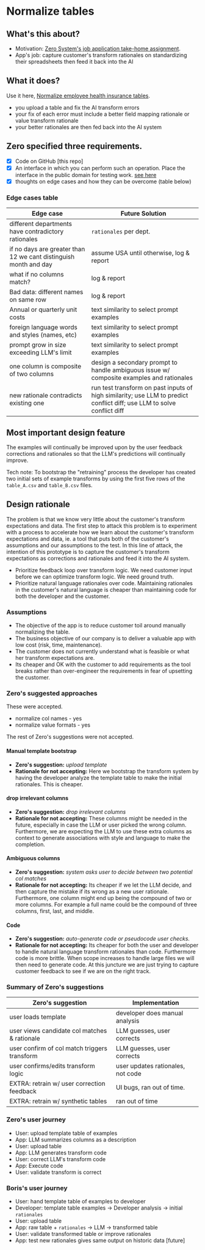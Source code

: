 # Normalize tables

## What's this about?

- Motivation: [Zero System's job application take-home assignment](./docs/zeros_assignment.md).
- App's job: capture customer's transform rationales on standardizing their spreadsheets then feed it back into the AI 

## What it does?

Use it here, [Normalize employee health insurance tables](https://table-normalizer.streamlit.app).

- you upload a table and fix the AI transform errors
- your fix of each error must include a better field mapping rationale or
  value transform rationale
- your better rationales are then fed back into the AI system


## Zero specified three requirements.

- [x] Code on GitHub [this repo]
- [x] An interface in which you can perform such an operation. Place the interface in the
public domain for testing work. [see here](https://table-normalizer.streamlit.app/)
- [x] thoughts on edge cases and how they can be overcome (table below)

### Edge cases table


| Edge case                                             |  Future Solution      |
--------------------------------------------------------|-----------------------|
| different departments have contradictory rationales   | `rationales` per dept. |             
| if no days are greater than 12 we cant distinguish month and day | assume USA until otherwise, log & report |
| what if no columns match?                             | log & report |  
| Bad data: different names on same row                 | log & report |
| Annual or quarterly unit costs                        | text similarity to select prompt examples | 
| foreign language words and styles (names, etc)        | text similarity to select prompt examples |        
| prompt grow in size exceeding LLM's limit             | text similarity to select prompt examples |        
| one column is composite of two columns                | design a secondary prompt to handle ambiguous issue w/ composite examples and rationales |
| new rationale contradicts existing one                | run test transform on past inputs of high similarity; use LLM to predict conflict diff; use LLM to solve conflict diff| 

## Most important design feature

The examples will continually be improved upon by the user feedback corrections
and rationales so that the LLM's predictions will continually improve. 

Tech note: To bootstrap the "retraining" process the developer has created two initial sets of example
transforms by using the first five rows of the `table_A.csv` and `table_B.csv` files.


## Design rationale

The problem is that we know very little about the customer's transform
expectations and data. The first step to attack this problem is to experiment
with a process to accelerate how we learn about the customer's transform
expectations and data, ie. a tool that puts both of the customer's assumptions and our assumptions to
the test. In this line of attack, the intention of this prototype is to capture
the customer's transform expectations as corrections and rationales and feed it
into the AI system.

- Prioritize feedback loop over transform logic. We need customer input before we can optimize transform logic. We need ground
truth.
- Prioritize natural language rationales over code. Maintaining rationales in the customer's natural language is cheaper than
maintaining code for both the developer and the customer. 


### Assumptions

- The objective of the app is to reduce customer toil around manually
  normalizing the table.
- The business objective of our company is to deliver a valuable app with low cost
  (risk, time, maintenance).
- The customer does not currently understand what is feasible or what her
  transform expectations are.
- Its cheaper and OK with the customer to add requirements as the tool breaks
  rather than over-engineer the requirements in fear of upsetting the customer.


### Zero's suggested approaches

These were accepted.

- normalize col names - yes 
- normalize value formats - yes

The rest of Zero's suggestions were not accepted.

#### Manual template bootstrap

- **Zero's suggestion:** *upload template* 
- **Rationale for not accepting:** Here we bootstrap the transform system by having the developer analyze the
template table to make the initial rationales.
This is cheaper.

#### drop irrelevant columns

- **Zero's suggestion:** *drop irrelevant columns*
- **Rationale for not accepting:** These columns might be needed in the future,
  especially in case the LLM or user picked the wrong column. Furthermore, we
  are expecting the LLM to use these extra columns as context to generate
  associations with style and language to make the completion.

#### Ambiguous columns

- **Zero's suggestion:** *system asks user to decide between two potential col matches* 
- **Rationale for not accepting:** Its cheaper if we let the LLM decide, and then
capture the mistake if its wrong as a new user rationale. Furthermore, one column might end up being
the compound of two or more columns. For example a full name could be the
compound of three columns, first, last, and middle.

#### Code

- **Zero's suggestion:** *auto-generate code or pseudocode user checks.* 
- **Rationale for not accepting:** Its cheaper for both the user and developer to
  handle natural language transform rationales than code. Furthermore code is
  more brittle. When scope increases to handle large files we will then need to
  generate code. At this juncture we are just trying to capture customer
  feedback to see if we are on the right track.

### Summary of Zero's suggestions

| Zero's suggestion                           | Implementation                      |
----------------------------------------------|-------------------------------------|
| user loads template                         | developer does manual analysis      |
| user views candidate col matches & rationale| LLM guesses, user corrects          |
| user confirm of col match triggers transform| LLM guesses, user corrects          |
| user confirms/edits transform logic         | user updates rationales, not code   |
| EXTRA: retrain w/ user correction feedback  | UI bugs, ran out of time.           |
| EXTRA: retrain w/ synthetic tables          | ran out of time                     |


### Zero's user journey

- User: upload template table of examples
- App: LLM summarizes columns as a description
- User: upload table
- App: LLM generates transform code
- User: correct LLM's transform code
- App: Execute code
- User: validate transform is correct

### Boris's user journey

- User: hand template table of examples to developer
- Developer: template table examples -> Developer analysis -> initial `rationales`
- User: upload table 
- App: raw table + `rationales` -> LLM -> transformed table 
- User: validate transformed table or improve rationales
- App: test new rationales gives same output on historic data [future]

